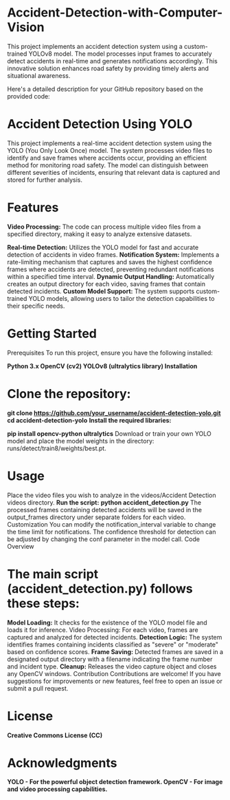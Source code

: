 # Accident-Detection-with-Computer-Vision
This project implements an accident detection system using a custom-trained YOLOv8 model. The model processes input frames to accurately detect accidents in real-time and generates notifications accordingly. This innovative solution enhances road safety by providing timely alerts and situational awareness.

Here's a detailed description for your GitHub repository based on the provided code:

# Accident Detection Using YOLO
This project implements a real-time accident detection system using the YOLO (You Only Look Once) model. The system processes video files to identify and save frames where accidents occur, providing an efficient method for monitoring road safety. The model can distinguish between different severities of incidents, ensuring that relevant data is captured and stored for further analysis.

# Features
**Video Processing:** The code can process multiple video files from a specified directory, making it easy to analyze extensive datasets.

**Real-time Detection:** Utilizes the YOLO model for fast and accurate detection of accidents in video frames.
**Notification System:** Implements a rate-limiting mechanism that captures and saves the highest confidence frames where accidents are detected, preventing redundant notifications within a specified time interval.
**Dynamic Output Handling:** Automatically creates an output directory for each video, saving frames that contain detected incidents.
**Custom Model Support:** The system supports custom-trained YOLO models, allowing users to tailor the detection capabilities to their specific needs.
# Getting Started
Prerequisites
To run this project, ensure you have the following installed:

**Python 3.x
OpenCV (cv2)
YOLOv8 (ultralytics library)
Installation**
# Clone the repository:
**git clone https://github.com/your_username/accident-detection-yolo.git**
**cd accident-detection-yolo**
**Install the required libraries:**

**pip install opencv-python ultralytics**
Download or train your own YOLO model and place the model weights in the directory: runs/detect/train8/weights/best.pt.

# Usage
Place the video files you wish to analyze in the videos/Accident Detection videos directory.
**Run the script:**
**python accident_detection.py**
The processed frames containing detected accidents will be saved in the output_frames directory under separate folders for each video.
Customization
You can modify the notification_interval variable to change the time limit for notifications.
The confidence threshold for detection can be adjusted by changing the conf parameter in the model call.
Code Overview
# The main script (accident_detection.py) follows these steps:

**Model Loading:** It checks for the existence of the YOLO model file and loads it for inference.
Video Processing: For each video, frames are captured and analyzed for detected incidents.
**Detection Logic:** The system identifies frames containing incidents classified as "severe" or "moderate" based on confidence scores.
**Frame Saving:** Detected frames are saved in a designated output directory with a filename indicating the frame number and incident type.
**Cleanup:** Releases the video capture object and closes any OpenCV windows.
Contribution
Contributions are welcome! If you have suggestions for improvements or new features, feel free to open an issue or submit a pull request.

# License
**Creative Commons License (CC)**

# Acknowledgments
**YOLO - For the powerful object detection framework.
OpenCV - For image and video processing capabilities.**
